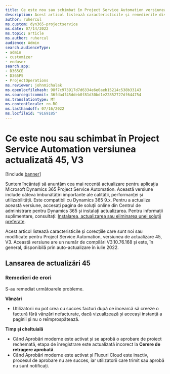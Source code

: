 ```yaml
---
title: Ce este nou sau schimbat în Project Service Automation versiunea actualizată 45, V3
description: Acest articol listează caracteristicile și remedierile disponibile în Microsoft Dynamics 365 Project Service Automation, versiunea de actualizare 45, V3.
author: ruhercul
ms.custom: dyn365-projectservice
ms.date: 07/14/2022
ms.topic: article
ms.author: ruhercul
audience: Admin
search.audienceType:
- admin
- customizer
- enduser
search.app:
- D365CE
- D365PS
- ProjectOperations
ms.reviewer: johnmichalak
ms.openlocfilehash: 98f7c973917d7d6334e6e0aeb15214c538b33143
ms.sourcegitcommit: 36fda4f45ddeb0f81d30bd1e22852727df644754
ms.translationtype: MT
ms.contentlocale: ro-RO
ms.lasthandoff: 07/16/2022
ms.locfileid: "9169185"
---
```

# <a name="whats-new-or-changed-in-project-service-automation-update-release-45-v3"></a>Ce este nou sau schimbat în Project Service Automation versiunea actualizată 45, V3

[!include [banner](../includes/psa-now-project-operations.md)]

Suntem încântați să anunțăm cea mai recentă actualizare pentru aplicația Microsoft Dynamics 365 Project Service Automation. Această versiune include câteva îmbunătățiri importante ale calității, performanței și utilizabilității. Este compatibil cu Dynamics 365 9.x. Pentru a actualiza această versiune, accesați pagina de soluții online din Centrul de administrare pentru Dynamics 365 și instalați actualizarea. Pentru informații suplimentare, consultați: [Instalarea, actualizarea sau eliminarea unei soluții preferate](/power-platform/admin/install-remove-preferred-solution).

Acest articol listează caracteristicile și corecțiile care sunt noi sau modificate pentru Project Service Automation, versiunea de actualizare 45, V3. Această versiune are un număr de compilări V3.10.76.168 și este, în general, disponibilă prin auto-actualizare în iulie 2022.

## <a name="update-release-45"></a>Lansarea de actualizări 45

### <a name="bug-fixes"></a>Remedieri de erori

S-au remediat următoarele probleme.

**Vânzări**

- Utilizatorii nu pot crea cu succes facturi după ce încearcă să creeze o factură fără vânzări nefacturate, dacă vizualizează și aceeași instanță a paginii și nu o reîmprospătează.

**Timp și cheltuială**

- Când Aprobări moderne este activat și se aprobă o aprobare de proiect rechemată, etapa de înregistrare este actualizată incorect la **Cerere de retragere aprobată**.
- Când Aprobări moderne este activat și Fluxuri Cloud este inactiv, procesul de aprobare nu are succes, iar utilizatorii care trimit sau aprobă nu sunt notificați.
